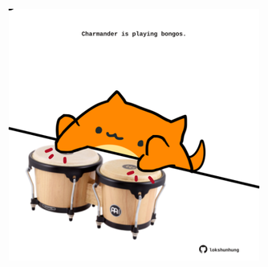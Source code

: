 <!-- built at 29/09/2022, 02:55:52 UTC -->
<p align="center">
  <img width="500" height="500" src="./ReadmeImage.svg">
</p>
